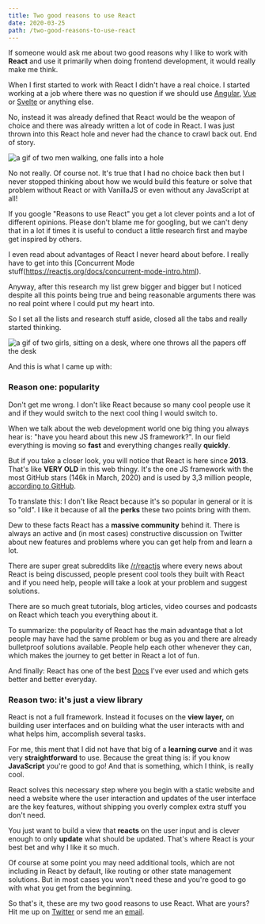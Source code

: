 ```yaml
---
title: Two good reasons to use React
date: 2020-03-25
path: /two-good-reasons-to-use-react
---
```


If someone would ask me about two good reasons why I like to work with **React** and use it primarily when doing frontend development, it would really make me think.

When I first started to work with React I didn't have a real choice. I started working at a job where there was no question if we should use [Angular](https://angular.io/), [Vue](https://vuejs.org/) or [Svelte](https://svelte.dev/) or anything else. 

No, instead it was already defined that React would be the weapon of choice and there was already written a lot of code in React. I was just thrown into this React hole and never had the chance to crawl back out. End of story.

![a gif of two men walking, one falls into a hole](https://media.giphy.com/media/O2zL3TVRhZuGk/giphy.gif)

No not really. Of course not. It's true that I had no choice back then but I never stopped thinking about how we would build this feature or solve that problem without React or with VanillaJS or even without any JavaScript at all!

If you google "Reasons to use React" you get a lot clever points and a lot of different opinions. Please don't blame me for googling, but we can't deny that in a lot if times it is useful to conduct a little research first and maybe get inspired by others. 

I even read about advantages of React I never heard about before. I really have to get into this [Concurrent Mode stuff(https://reactjs.org/docs/concurrent-mode-intro.html). 

Anyway, after this research my list grew bigger and bigger but I noticed despite all this points being true and being reasonable arguments there was no real point where I could put my heart into. 

So I set all the lists and research stuff aside, closed all the tabs and really started thinking. 

![a gif of two girls, sitting on a desk, where one throws all the papers off the desk](https://media.giphy.com/media/B23grX5C9g9sKNt9Xk/giphy.gif)

And this is what I came up with:

### Reason one: popularity

Don't get me wrong. I don't like React because so many cool people use it and if they would switch to the next cool thing I would switch to. 

When we talk about the web development world one big thing you always hear is: "have you heard about this new JS framework?". In our field everything is moving so **fast** and everything changes really **quickly**. 

But if you take a closer look, you will notice that React is here since **2013**. That's like **VERY OLD** in this web thingy. It's the one JS framework with the most GitHub stars (146k in March, 2020) and is used by 3,3 million people, [according to GitHub](https://github.com/facebook/react).

To translate this: I don't like React because it's so popular in general or it is so "old". I like it because of all the **perks** these two points bring with them.

Dew to these facts React has a **massive community** behind it. There is always an active and (in most cases) constructive discussion on Twitter about new features and problems where you can get help from and learn a lot. 

There are super great subreddits like [/r/reactjs](https://www.reddit.com/r/reactjs) where every news about React is being discussed, people present cool tools they built with React and if you need help, people will take a look at your problem and suggest solutions.

There are so much great tutorials, blog articles, video courses and podcasts on React which teach you everything about it.

To summarize: the popularity of React has the main advantage that a lot people may have had the same problem or bug as you and there are already bulletproof solutions available. People help each other whenever they can, which makes the journey to get better in React a lot of fun.

And finally: React has one of the best [Docs](https://reactjs.org/docs/getting-started.html) I've ever used and which gets better and better everyday.

### Reason two: it's just a view library

React is not a full framework. Instead it focuses on the **view layer,** on building user interfaces and on building what the user interacts with and what helps him, accomplish several tasks. 

For me, this ment that I did not have that big of a **learning curve** and it was very **straightforward** to use. Because the great thing is: if you know **JavaScript** you're good to go! And that is something, which I think, is really cool.

React solves this necessary step where you begin with a static website and need a website where the user interaction and updates of the user interface are the key features, without shipping you overly complex extra stuff you don't need. 

You just want to build a view that **reacts** on the user input and is clever enough to only **update** what should be updated. That's where React is your best bet and why I like it so much.

Of course at some point you may need additional tools, which are not including in React by default, like routing or other state management solutions. But in most cases you won't need these and you're good to go with what you get from the beginning. 

So that's it, these are my two good reasons to use React. What are yours? Hit me up on [Twitter](https://twitter.com/mkuehb) or send me an [email](mailto:marco@marcokuehbauch.com).